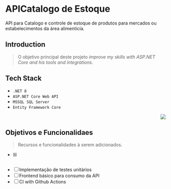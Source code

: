 <h1> APICatalogo de Estoque </h1>
<p>API para Catalogo e controle de estoque de produtos para mercados ou estabelecimentos da área alimenticía.</p>

## Introduction

> O objetivo principal deste projeto  *improve my skills with ASP.NET Core and his tools and integrations*.

## Tech Stack

- `.NET 8`
- `ASP.NET Core Web API`
- `MSSQL SQL Server`
- `Entity Framework Core`

<p align="right">
  <a href="https://skillicons.dev">
    <img src="https://skillicons.dev/icons?i=cs,dotnet,mysql" />
  </a>
</p>

## Objetivos e Funcionalidaes

> Recursos e funcionalidades à serem adicionados.

- [X] ~~~GET / POST / PUT / DELETE~~~
- [ ] Implementação de testes unitários
- [ ] Frontend básico para consumo da API
- [ ] CI with Github Actions

<br clear="left"/>
